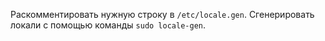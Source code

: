 Раскомментировать нужную строку в `/etc/locale.gen`. Сгенерировать локали с помощью команды `sudo locale-gen`.
